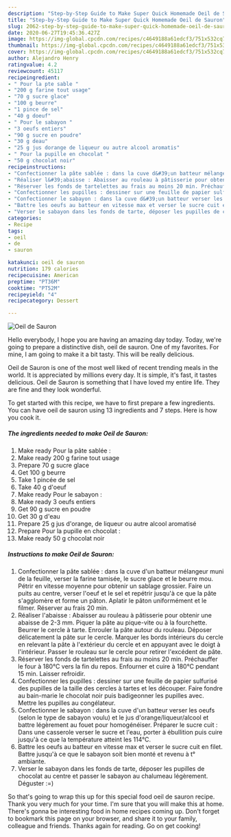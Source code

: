 ```yaml
---
description: "Step-by-Step Guide to Make Super Quick Homemade Oeil de Sauron"
title: "Step-by-Step Guide to Make Super Quick Homemade Oeil de Sauron"
slug: 2062-step-by-step-guide-to-make-super-quick-homemade-oeil-de-sauron
date: 2020-06-27T19:45:36.427Z
image: https://img-global.cpcdn.com/recipes/c4649188a61edcf3/751x532cq70/oeil-de-sauron-photo-principale-de-la-recette.jpg
thumbnail: https://img-global.cpcdn.com/recipes/c4649188a61edcf3/751x532cq70/oeil-de-sauron-photo-principale-de-la-recette.jpg
cover: https://img-global.cpcdn.com/recipes/c4649188a61edcf3/751x532cq70/oeil-de-sauron-photo-principale-de-la-recette.jpg
author: Alejandro Henry
ratingvalue: 4.2
reviewcount: 45117
recipeingredient:
- " Pour la pte sable "
- "200 g farine tout usage"
- "70 g sucre glace"
- "100 g beurre"
- "1 pince de sel"
- "40 g doeuf"
- " Pour le sabayon "
- "3 oeufs entiers"
- "90 g sucre en poudre"
- "30 g deau"
- "25 g jus dorange de liqueur ou autre alcool aromatis"
- " Pour la pupille en chocolat "
- "50 g chocolat noir"
recipeinstructions:
- "Confectionner la pâte sablée : dans la cuve d&#39;un batteur mélangeur muni de la feuille, verser la farine tamisée, le sucre glace et le beurre mou. Pétrir en vitesse moyenne pour obtenir un sablage grossier. Faire un puits au centre, verser l&#39;oeuf et le sel et repétrir jusqu&#39;à ce que la pâte s&#39;agglomère et forme un pâton. Aplatir le pâton uniformément et le filmer. Réserver au frais 20 min."
- "Réaliser l&#39;abaisse : Abaisser au rouleau à pâtisserie pour obtenir une abaisse de 2-3 mm. Piquer la pâte au pique-vite ou à la fourchette. Beurrer le cercle à tarte. Enrouler la pâte autour du rouleau. Déposer délicatement la pâte sur le cercle. Marquer les bords intérieurs du cercle en relevant la pâte à l&#39;extérieur du cercle et en appuyant avec le doigt à l&#39;intérieur. Passer le rouleau sur le cercle pour retirer l&#39;excédent de pâte."
- "Réserver les fonds de tartelettes au frais au moins 20 min. Préchauffer le four à 180°C vers la fin du repos. Enfourner et cuire à 180°C pendant 15 min. Laisser refroidir."
- "Confectionner les pupilles : dessiner sur une feuille de papier sulfurisé des pupilles de la taille des cercles à tartes et les découper. Faire fondre au bain-marie le chocolat noir puis badigeonner les pupilles avec. Mettre les pupilles au congélateur."
- "Confectionner le sabayon : dans la cuve d&#39;un batteur verser les oeufs (selon le type de sabayon voulu) et le jus d&#39;orange/liqueur/alcool et battre légèrement au fouet pour homogénéiser. Préparer le sucre cuit : Dans une casserole verser le sucre et l&#39;eau, porter à ébullition puis cuire jusqu&#39;à ce que la température atteint les 114°C."
- "Battre les oeufs au batteur en vitesse max et verser le sucre cuit en filet. Battre jusqu&#39;à ce que le sabayon soit bien monté et revenu à t° ambiante."
- "Verser le sabayon dans les fonds de tarte, déposer les pupilles de chocolat au centre et passer le sabayon au chalumeau légèrement. Déguster :=)"
categories:
- Recipe
tags:
- oeil
- de
- sauron

katakunci: oeil de sauron 
nutrition: 179 calories
recipecuisine: American
preptime: "PT36M"
cooktime: "PT52M"
recipeyield: "4"
recipecategory: Dessert

---
```



![Oeil de Sauron](https://img-global.cpcdn.com/recipes/c4649188a61edcf3/751x532cq70/oeil-de-sauron-photo-principale-de-la-recette.jpg)

Hello everybody, I hope you are having an amazing day today. Today, we're going to prepare a distinctive dish, oeil de sauron. One of my favorites. For mine, I am going to make it a bit tasty. This will be really delicious.



Oeil de Sauron is one of the most well liked of recent trending meals in the world. It is appreciated by millions every day. It is simple, it's fast, it tastes delicious. Oeil de Sauron is something that I have loved my entire life. They are fine and they look wonderful.


To get started with this recipe, we have to first prepare a few ingredients. You can have oeil de sauron using 13 ingredients and 7 steps. Here is how you cook it.

<!--inarticleads1-->

##### The ingredients needed to make Oeil de Sauron:

1. Make ready  Pour la pâte sablée :
1. Make ready 200 g farine tout usage
1. Prepare 70 g sucre glace
1. Get 100 g beurre
1. Take 1 pincée de sel
1. Take 40 g d&#39;oeuf
1. Make ready  Pour le sabayon :
1. Make ready 3 oeufs entiers
1. Get 90 g sucre en poudre
1. Get 30 g d&#39;eau
1. Prepare 25 g jus d&#39;orange, de liqueur ou autre alcool aromatisé
1. Prepare  Pour la pupille en chocolat :
1. Make ready 50 g chocolat noir




<!--inarticleads2-->

##### Instructions to make Oeil de Sauron:

1. Confectionner la pâte sablée : dans la cuve d&#39;un batteur mélangeur muni de la feuille, verser la farine tamisée, le sucre glace et le beurre mou. Pétrir en vitesse moyenne pour obtenir un sablage grossier. Faire un puits au centre, verser l&#39;oeuf et le sel et repétrir jusqu&#39;à ce que la pâte s&#39;agglomère et forme un pâton. Aplatir le pâton uniformément et le filmer. Réserver au frais 20 min.
1. Réaliser l&#39;abaisse : Abaisser au rouleau à pâtisserie pour obtenir une abaisse de 2-3 mm. Piquer la pâte au pique-vite ou à la fourchette. Beurrer le cercle à tarte. Enrouler la pâte autour du rouleau. Déposer délicatement la pâte sur le cercle. Marquer les bords intérieurs du cercle en relevant la pâte à l&#39;extérieur du cercle et en appuyant avec le doigt à l&#39;intérieur. Passer le rouleau sur le cercle pour retirer l&#39;excédent de pâte.
1. Réserver les fonds de tartelettes au frais au moins 20 min. Préchauffer le four à 180°C vers la fin du repos. Enfourner et cuire à 180°C pendant 15 min. Laisser refroidir.
1. Confectionner les pupilles : dessiner sur une feuille de papier sulfurisé des pupilles de la taille des cercles à tartes et les découper. Faire fondre au bain-marie le chocolat noir puis badigeonner les pupilles avec. Mettre les pupilles au congélateur.
1. Confectionner le sabayon : dans la cuve d&#39;un batteur verser les oeufs (selon le type de sabayon voulu) et le jus d&#39;orange/liqueur/alcool et battre légèrement au fouet pour homogénéiser. Préparer le sucre cuit : Dans une casserole verser le sucre et l&#39;eau, porter à ébullition puis cuire jusqu&#39;à ce que la température atteint les 114°C.
1. Battre les oeufs au batteur en vitesse max et verser le sucre cuit en filet. Battre jusqu&#39;à ce que le sabayon soit bien monté et revenu à t° ambiante.
1. Verser le sabayon dans les fonds de tarte, déposer les pupilles de chocolat au centre et passer le sabayon au chalumeau légèrement. Déguster :=)




So that's going to wrap this up for this special food oeil de sauron recipe. Thank you very much for your time. I'm sure that you will make this at home. There's gonna be interesting food in home recipes coming up. Don't forget to bookmark this page on your browser, and share it to your family, colleague and friends. Thanks again for reading. Go on get cooking!
